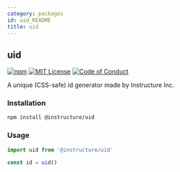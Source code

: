 ```yaml
---
category: packages
id: uid_README
title: uid
---
```


## uid

[![npm][npm]][npm-url]
[![MIT License][license-badge]][license]
[![Code of Conduct][coc-badge]][coc]

A unique (CSS-safe) id generator made by Instructure Inc.

### Installation

```sh
npm install @instructure/uid
```

### Usage

```javascript
import uid from '@instructure/uid'

const id = uid()
```

[npm]: https://img.shields.io/npm/v/@instructure/uid.svg
[npm-url]: https://npmjs.com/package/@instructure/uid
[license-badge]: https://img.shields.io/npm/l/instructure-ui.svg?style=flat-square
[license]: https://github.com/instructure/instructure-ui/blob/master/LICENSE
[coc-badge]: https://img.shields.io/badge/code%20of-conduct-ff69b4.svg?style=flat-square
[coc]: https://github.com/instructure/instructure-ui/blob/master/CODE_OF_CONDUCT.md
